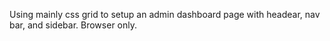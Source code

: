 Using mainly css grid to setup an admin dashboard page with headear, nav bar, and sidebar.  Browser only.  